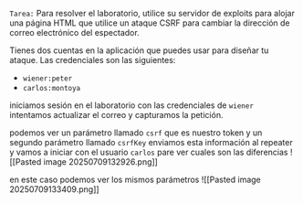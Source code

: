 `Tarea:`
Para resolver el laboratorio, utilice su servidor de exploits para alojar una página HTML que utilice un ataque CSRF para cambiar la dirección de correo electrónico del espectador.

Tienes dos cuentas en la aplicación que puedes usar para diseñar tu ataque. Las credenciales son las siguientes:

- `wiener:peter`
- `carlos:montoya`

iniciamos sesión en el laboratorio con las credenciales de `wiener` intentamos actualizar el correo y capturamos la petición. 

podemos ver un parámetro llamado `csrf` que es nuestro token y un segundo parámetro llamado `csrfKey` enviamos esta información al repeater y vamos a iniciar con el usuario `carlos` pare ver cuales son las diferencias
![[Pasted image 20250709132926.png]]

en este caso podemos ver los mismos parámetros 
![[Pasted image 20250709133409.png]]